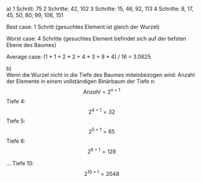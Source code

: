 a)
1 Schritt:
75
2 Schritte:
42, 102
3 Schritte:
15, 46, 92, 113
4 Schritte:
8, 17, 45, 50, 80, 99, 106, 151


Best case: 
1 Schritt (gesuchtes Element ist gleich der Wurzel)

Worst case: 
4 Schritte (gesuchtes Element befindet sich auf der tiefsten Ebene des Baumes)

Average case:
(1 * 1 + 2 * 2 + 4 * 3 + 8 * 4) / 16 = 3.0625

b)  
Wenn die Wurzel nicht in die Tiefe des Baumes miteinbezogen wird:
Anzahl der Elemente in einem vollständigen Binärbaum der Tiefe n:
$$ Anzahl = 2 ^ {n + 1} $$
Tiefe 4: 
$$2 ^ {4 + 1} = 32$$
Tiefe 5: 
$$2 ^ {5 + 1} = 65$$
Tiefe 6: 
$$2 ^ {6 + 1} = 128$$
 
...
Tiefe 10:
$$2^{10 + 1} = 2048$$ 